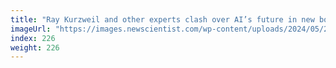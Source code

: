 ```yaml
---
title: "Ray Kurzweil and other experts clash over AI’s future in new books"
imageUrl: "https://images.newscientist.com/wp-content/uploads/2024/05/28102510/SEI_205346503.jpg?width=788"
index: 226
weight: 226
---
```

